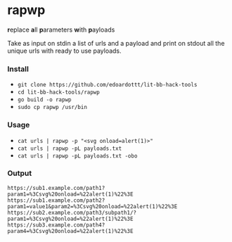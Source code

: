 # rapwp

**r**eplace **a**ll **p**arameters **w**ith **p**ayloads

Take as input on stdin a list of urls and a payload and print on stdout all the unique urls with ready to use payloads.

### Install

- `git clone https://github.com/edoardottt/lit-bb-hack-tools`
- `cd lit-bb-hack-tools/rapwp`
- `go build -o rapwp`
- `sudo cp rapwp /usr/bin`

### Usage


- `cat urls | rapwp -p "<svg onload=alert(1)>"`
- `cat urls | rapwp -pL payloads.txt`
- `cat urls | rapwp -pL payloads.txt -obo`

### Output

```
https://sub1.example.com/path1?param1=%3Csvg%20onload=%22alert(1)%22%3E
https://sub1.example.com/path2?param1=value1&param2=%3Csvg%20onload=%22alert(1)%22%3E
https://sub2.example.com/path3/subpath1/?param1=%3Csvg%20onload=%22alert(1)%22%3E
https://sub3.example.com/path4?param4=%3Csvg%20onload=%22alert(1)%22%3E
```
